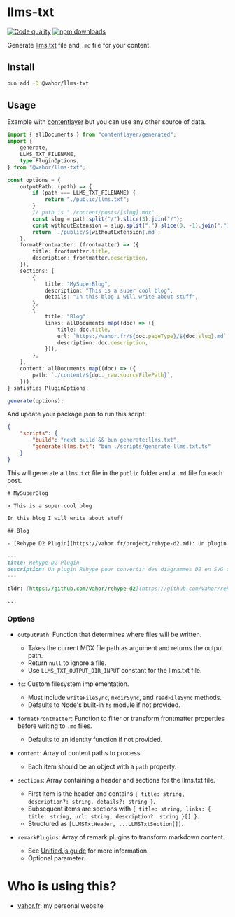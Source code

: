 # llms-txt

[![Code quality](https://github.com/Vahor/rehype-d2/actions/workflows/quality.yml/badge.svg)](https://github.com/Vahor/llms-txt/actions/workflows/quality.yml)
[![npm downloads](https://img.shields.io/npm/dm/%40vahor%2Fllms-txt)](https://www.npmjs.com/package/@vahor/llms-txt)


Generate [llms.txt](https://llmstxt.org/) file and `.md` file for your content.

## Install

```bash
bun add -D @vahor/llms-txt
```

## Usage

Example with [contentlayer](https://github.com/timlrx/contentlayer2) but you can use any other source of data.

```ts title="scripts/generate-llms.txt.ts"
import { allDocuments } from "contentlayer/generated";
import {
	generate,
	LLMS_TXT_FILENAME,
	type PluginOptions,
} from "@vahor/llms-txt";

const options = {
	outputPath: (path) => {
		if (path === LLMS_TXT_FILENAME) {
			return "./public/llms.txt";
		}
		// path is "./content/posts/[slug].mdx"
		const slug = path.split("/").slice(3).join("/");
		const withoutExtension = slug.split(".").slice(0, -1).join(".");
		return `./public/${withoutExtension}.md`;
	},
	formatFrontmatter: (frontmatter) => ({
		title: frontmatter.title,
		description: frontmatter.description,
	}),
	sections: [
		{
			title: "MySuperBlog",
			description: "This is a super cool blog",
			details: "In this blog I will write about stuff",
		},
		{
			title: "Blog",
			links: allDocuments.map((doc) => ({
				title: doc.title,
				url: `https://vahor.fr/${doc.pageType}/${doc.slug}.md`,
				description: doc.description,
			})),
		},
	],
	content: allDocuments.map((doc) => ({
		path: `./content/${doc._raw.sourceFilePath}`,
	})),
} satisfies PluginOptions;

generate(options);
```

And update your package.json to run this script:
```json title="package.json"
{
	"scripts": {
		"build": "next build && bun generate:llms.txt",
		"generate:llms.txt": "bun ./scripts/generate-llms.txt.ts"
	}
}
```

This will generate a `llms.txt` file in the `public` folder and a `.md` file for each post.

```txt title="public/llms.txt"
# MySuperBlog

> This is a super cool blog

In this blog I will write about stuff

## Blog

- [Rehype D2 Plugin](https://vahor.fr/project/rehype-d2.md): Un plugin Rehype pour convertir des diagrammes D2 en SVG ou PNG.
```

```md title="public/project/rehype-d2.md"
---
title: Rehype D2 Plugin
description: Un plugin Rehype pour convertir des diagrammes D2 en SVG ou PNG.
---

tldr: [https://github.com/Vahor/rehype-d2](https://github.com/Vahor/rehype-d2)

...
```

### Options

- `outputPath`: Function that determines where files will be written.
  - Takes the current MDX file path as argument and returns the output path.
  - Return `null` to ignore a file.
  - Use `LLMS_TXT_OUTPUT_DIR_INPUT` constant for the llms.txt file.

- `fs`: Custom filesystem implementation.
  - Must include `writeFileSync`, `mkdirSync`, and `readFileSync` methods.
  - Defaults to Node's built-in `fs` module if not provided.

- `formatFrontmatter`: Function to filter or transform frontmatter properties before writing to `.md` files.
  - Defaults to an identity function if not provided.

- `content`: Array of content paths to process.
  - Each item should be an object with a `path` property.

- `sections`: Array containing a header and sections for the llms.txt file.
  - First item is the header and contains `{ title: string, description?: string, details?: string }`.
  - Subsequent items are sections with `{ title: string, links: { title: string, url: string, description?: string }[] }`.
  - Structured as `[LLMSTxtHeader, ...LLMSTxtSection[]]`.

- `remarkPlugins`: Array of remark plugins to transform markdown content.
  - See [Unified.js guide](https://unifiedjs.com/learn/guide/) for more information.
  - Optional parameter.

# Who is using this?

- [vahor.fr](https://github.com/Vahor/vahor.fr): my personal website

